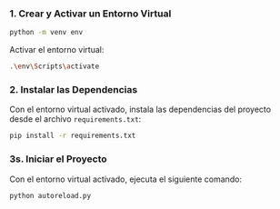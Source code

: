 

### 1. Crear y Activar un Entorno Virtual
```bash
python -m venv env
```

Activar el entorno virtual:
  ```bash
  .\env\Scripts\activate
  ```


### 2. Instalar las Dependencias
Con el entorno virtual activado, instala las dependencias del proyecto desde el archivo `requirements.txt`:
```bash
pip install -r requirements.txt
```

### 3s. Iniciar el Proyecto
Con el entorno virtual activado, ejecuta el siguiente comando:
```bash
python autoreload.py
```

